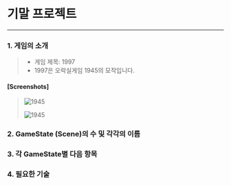 # 기말 프로젝트
-----------------------------------
### 1. 게임의 소개
>+ 게임 제목: 1997
>+ 1997은 오락실게임 1945의 모작입니다.
#### [Screenshots]
>![1945](https://user-images.githubusercontent.com/32861131/94032803-49808700-fdfb-11ea-914e-a3680d6244d7.jpg)
>
>![1945](https://user-images.githubusercontent.com/32861131/94033317-cdd30a00-fdfb-11ea-9091-db5173e76c2d.png)
### 2. GameState (Scene)의 수 및 각각의 이름
>
### 3. 각 GameState별 다음 항목
>
### 4. 필요한 기술
>

